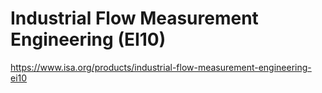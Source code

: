 # Industrial Flow Measurement Engineering (EI10)

https://www.isa.org/products/industrial-flow-measurement-engineering-ei10